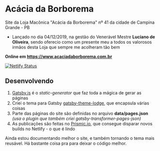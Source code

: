 # Acácia da Borborema

Site da Loja Macônica "Acácia da Borborema" nº 41 da cidade de Campina Grande - PB
 
- Lançado no dia 04/12/2019, na gestão do Venerável Mestre **Luciano de Oliveira**, sendo oferecio como um presente meu a todos os valorosos irmãos desta Loja que sempre me acolheram tão bem

**Online em https://www.acaciadaborborema.com.br**

[![Netlify Status](https://api.netlify.com/api/v1/badges/f9779461-d738-4ac2-ae30-3ff15c55b238/deploy-status)](https://app.netlify.com/sites/acaciadaborborema/deploys)

## Desenvolvendo
1. [Gatsby.js](https://www.gatsbyjs.org/) é o _static-generator_ que faz toda a mágica de gerar as páginas
2. Criei o tema para Gatsby [gatsby-theme-lodge](https://github.com/luciannojunior/gatsby-theme-lodge), que encapsula várias coisas
3. Parte das páginas do site são definidas no arquivo **data/pages.json** _(usa o plugin que também criei gatsby-transformer-pages-json)_
4. As publicações são feitas no [Prismic.io](http://prismic.io/), que consegue disparar novos builds no Netlify - o que é lindo

Ainda estou documentando melhor o site, e também tornando o tema mais reusável. Há bastante coisa pra para deixar o código melhor.
